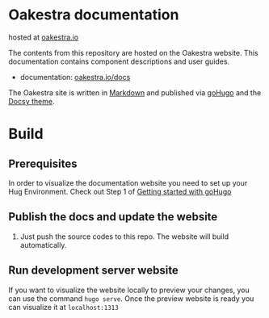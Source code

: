 # Oakestra documentation 
hosted at [oakestra.io](oakestra.io)

The contents from this repository are hosted on the Oakestra website. This documentation contains component descriptions and user guides.

- documentation: [oakestra.io/docs](oakestra.io/docs)

The Oakestra site is written in [Markdown](https://www.markdownguide.org/) and published via [goHugo](https://gohugo.io/) and the [Docsy theme](https://www.docsy.dev/).

# Build

## Prerequisites

In order to visualize the documentation website you need to set up your Hug Environment. 
Check out Step 1 of [Getting started with goHugo](https://gohugo.io/getting-started/quick-start/)

## Publish the docs and update the website

1. Just push the source codes to this repo. The website will build automatically.  

## Run development server website

If you want to visualize the website locally to preview your changes, you can use the command `hugo serve`.
Once the preview website is ready you can visualize it at `localhost:1313`
